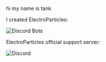hi my name is tank

I created ElectroParticles:

![Discord Bots](https://top.gg/api/widget/776871943710179368.svg)

ElectroParticles official support server:

![Discord](https://discord.com/widget?id=756397870839627787&theme=dark)

